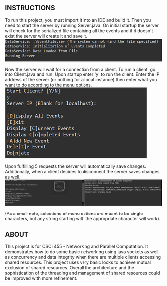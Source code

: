 ## INSTRUCTIONS
To run this project, you must import it into an IDE and build it. Then you need to start the server by running Server.java. On initial startup the server will check for the serialized file containing all the events and if it doesn't exist the server will create it and save it. 
![Server Initialization](image.png)

Now the server will wait for a connection from a client. To run a client, go into Client.java and run. Upon startup enter 'y' to run the client. Enter the IP address of the server (or nothing for a local instance) then enter what you want to do according to the menu options. 
![Client Initialization](image-1.png) 

Upon fulfilling 5 requests the server will automatically save changes. Additionally, when a client decides to disconnect the server saves changes as well. 
![Client Ended Connection](image-2.png)

(As a small note, selections of menu options are meant to be single characters, but any string starting with the appropriate character will work).

## ABOUT
This project is for CSCI 455 - Networking and Parallel Computation. It demonstrates how to do some basic networking using java sockets as well as concurrency and data integrity when there are multiple clients accessing shared resources. This project uses very basic locks to achieve mutual exclusion of shared resources.
Overall the architecture and the sophistication of the threading and management of shared resources could be improved with more refinement.
